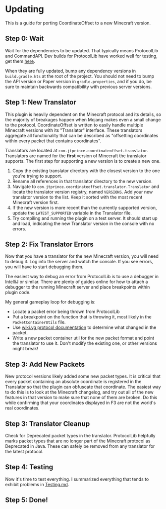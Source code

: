 Updating
========

This is a guide for porting CoordinateOffset to a new Minecraft version.

Step 0: Wait
------------
Wait for the dependencies to be updated. That typically means ProtocolLib and CommandAPI. Dev builds for ProtocolLib
have worked well for testing, get them [here](https://ci.dmulloy2.net/job/ProtocolLib/).

When they are fully updated, bump any dependency versions in `build.gradle.kts` at the root of the project. You should
not need to bump the API version or Paper version in `gradle.properties`, and if you do, be sure to maintain backwards
compatibility with previous server versions.

Step 1: New Translator
----------------------
This plugin is heavily dependent on the Minecraft protocol and its details, so the majority of breakages happen when
Mojang makes even a small change to the protocol. CoordinateOffset is written to easily handle multiple Minecraft
versions with its "Translator" interface. These translators aggregate all functionality that can be described as
"offsetting coordinates within every packet that contains coordinates".

Translators are located at `com.jtprince.coordinateoffset.translator`. Translators are named for the **first** version
of Minecraft the translator supports. The first step for supporting a new version is to create a new one.
1. Copy the existing translator directory with the closest version to the one you're trying to support.
2. Rename all references in that translator directory to the new version.
3. Navigate to `com.jtprince.coordinateoffset.translator.Translator` and locate the translator version registry, named
   `VERSIONS`. Add your new translator version to the list. Keep it sorted with the most recent Minecraft version first.
4. If the new version is more recent than the currently supported version, update the `LATEST_SUPPORTED` variable in the
   Translator file.
5. Try compiling and running the plugin on a test server. It should start up and load, indicating the new Translator
   version in the console with no errors.

Step 2: Fix Translator Errors
-----------------------------
Now that you have a translator for the new Minecraft version, you will need to debug it. Log into the server and watch
the console. If you see errors, you will have to start debugging them.

The easiest way to debug an error from ProtocolLib is to use a debugger in IntelliJ or similar. There are plenty of
guides online for how to attach a debugger to the running Minecraft server and place breakpoints within plugin code.

My general gameplay loop for debugging is:
* Locate a packet error being thrown from ProtocolLib
* Put a breakpoint on the function that is throwing it, most likely in the `PacketContainerUtils` file.
* Use [wiki.vg protocol documentation](https://wiki.vg/Protocol) to determine what changed in the packet.
* Write a new packet container util for the new packet format and point the translator to use it. Don't modify the
  existing one, or other versions might break!

Step 3: Add New Packets
-----------------------
New protocol versions likely added some new packet types. It is critical that every packet containing an absolute
coordinate is registered in the Translator so that the plugin can obfuscate that coordinate. The easiest way to do this
is to look at the Minecraft changelog, and try out all of the new features in that version to make sure that none of
them are broken. Do this while confirming that your coordinates displayed in F3 are not the world's real coordinates.

Step 3: Translator Cleanup
--------------------------
Check for Deprecated packet types in the translator. ProtocolLib helpfully marks packet types that are no longer part
of the Minecraft protocol as Deprecated in Java. These can safely be removed from any translator for the latest
protocol.

Step 4: Testing
---------------
Now it's time to test everything. I summarized everything that tends to exhibit problems in [Testing.md](Testing.md).

Step 5: Done!
-------------

